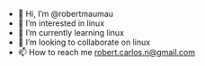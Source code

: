- 👋 Hi, I’m @robertmaumau
- 👀 I’m interested in linux
- 🌱 I’m currently learning linux
- 💞️ I’m looking to collaborate on linux
- 📫 How to reach me robert.carlos.n@gmail.com
<!---
robertmaumau/robertmaumau is a ✨ special ✨ repository because its `README.md` (this file) appears on your GitHub profile.
You can click the Preview link to take a look at your changes.
--->
